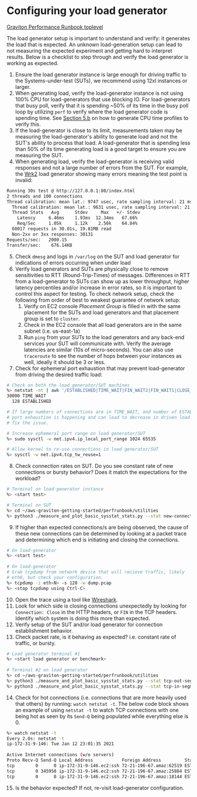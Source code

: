 # Configuring your load generator

[Graviton Performance Runbook toplevel](./graviton_perfrunbook.md)

The load generator setup is important to understand and verify: it generates the load that is expected.  An unknown load-generation setup can lead to not measuring the expected experiment and getting hard to interpret results. Below is a checklist to step through and verify the load generator is working as expected.

1. Ensure the load generator instance is large enough for driving traffic to the Systems-under-test (SUTs), we recommend using 12xl instances or larger.  
2. When generating load, verify the load-generator instance is not using 100% CPU for load-generators that use blocking IO.  For load-generators that busy poll, verify that it is spending ~50% of its time in the busy poll loop by utilizing `perf`  to verify where the load generator code is spending time. See [Section 5.b](./debug_code_perf.md) on how to generate CPU time profiles to verify this.  
3. If the load-generator is close to its limit, measurements taken may be measuring the load-generator's ability to generate load and not the SUT's ability to process that load.  A load-generator that is spending less than 50% of its time generating load is a good target to ensure you are measuring the SUT.
4. When generating load, verify the load-generator is receiving valid responses and not a large number of errors from the SUT.  For example, the [Wrk2](https://github.com/giltene/wrk2) load generator showing many errors meaning the test point is invalid:
  ```bash 
  Running 30s test @ http://127.0.0.1:80/index.html
  2 threads and 100 connections
  Thread calibration: mean lat.: 9747 usec, rate sampling interval: 21 msec
    Thread calibration: mean lat.: 9631 usec, rate sampling interval: 21 msec
    Thread Stats   Avg      Stdev     Max   +/- Stdev
      Latency     6.46ms    1.93ms  12.34ms   67.66%
      Req/Sec     1.05k     1.12k    2.50k    64.84%
    60017 requests in 30.01s, 19.81MB read
    Non-2xx or 3xx responses: 30131 
  Requests/sec:   2000.15
  Transfer/sec:    676.14KB
  ```
5. Check `dmesg` and logs in `/var/log` on the SUT and load generator for indications of errors occurring when under load
6. Verify load generators and SUTs are physically close to remove sensitivities to RTT (Round-Trip-Times) of messages. Differences in RTT from a load-generator to SUTs can show up as lower throughput, higher latency percentiles and/or increase in error rates, so it is important to control this aspect for testing. To check network setup, check the following from order of best to weakest guarantee of network setup:
    1. Verify on EC2 console *Placement Group* is filled in with the same placement for the SUTs and load generators and that placement group is set to `cluster`.
    2. Check in the EC2 console that all load generators are in the same subnet (i.e. us-east-1a)
    3. Run `ping` from your SUTs to the load generators and any back-end services your SUT will communicate with. Verify the average latencies are similar (10s of micro-seconds).  You can also use `traceroute` to see the number of hops between your instances as well, ideally it should be 3 or less.
7. Check for ephemeral port exhaustion that may prevent load-generator from driving the desired traffic load:
  ```bash
  # Check on both the load generator/SUT machines
  %> netstat -nt | awk '/ESTABLISHED|TIME_WAIT|FIN_WAIT2|FIN_WAIT1|CLOSE_WAIT/ {print $6}' | sort | uniq -c | sort -n
  30000 TIME_WAIT
    128 ESTABLISHED

  # If large numbers of connections are in TIME_WAIT, and number of ESTABLISHED is decreasing,
  # port exhaustion is happening and can lead to decrease in driven load.  Use the below tips to
  # fix the issue.

  # Increase ephemeral port range on load generator/SUT
  %> sudo sysctl -w net.ipv4.ip_local_port_range 1024 65535

  # Allow kernel to re-use connections in load generator/SUT
  %> sysctl -w net.ipv4.tcp_tw_reuse=1
  ```
8. Check connection rates on SUT.  Do you see constant rate of new connections or bursty behavior? Does it match the expectations for the workload? 
  ```bash
  # Terminal on load-generator instance
  %> <start test>

  # Terminal on SUT
  %> cd ~/aws-graviton-getting-started/perfrunbook/utilities
  %> python3 ./measure_and_plot_basic_sysstat_stats.py --stat new-connections --time 60
  ```
9. If higher than expected connections/s are being observed, the cause of these new connections can be determined by looking at a packet trace and determining which end is initiating and closing the connections. 
  ```bash
  # On load-generator
  %> <start test>
        
  # On load-generator
  # Grab tcpdump from network device that will recieve traffic, likely 
  # eth0, but check your configuration.
  %> tcpdump -i eth<N> -s 128 -w dump.pcap
  %> <stop tcpdump using Ctrl-C>
  ```
10. Open the trace using a tool like [Wireshark](https://www.wireshark.org/#download). 
11. Look for which side is closing connections unexpectedly by looking for `Connection: Close` in the HTTP headers, or `FIN` in the TCP headers.  Identify which system is doing this more than expected.
12. Verify setup of the SUT and/or load generator for connection establishment behavior.
13.  Check packet rate, is it behaving as expected? i.e. constant rate of traffic, or bursty.
  ```bash
  # Load generator terminal #1
  %> <start load generator or benchmark>
    
  # Terminal #2 on load generator
  %> cd ~/aws-graviton-getting-started/perfrunbook/utilities
  %> python3 ./measure_and_plot_basic_sysstat_stats.py --stat tcp-out-segments --time 60
  %> python3 ./measure_and_plot_basic_sysstat_stats.py --stat tcp-in-segments --time 60
  ```
14. Check for hot connections (i.e. connections that are more heavily used that others) by running: `watch netstat -t`. The below code block shows an example of using `netstat -t` to watch TCP connections with one being hot as seen by its `Send-Q` being populated while everything else is 0. 
  ```bash
  %> watch netstat -t
  Every 2.0s: netstat -t
  ip-172-31-9-146: Tue Jan 12 23:01:35 2021
      
  Active Internet connections (w/o servers)
  Proto Recv-Q Send-Q Local Address           Foreign Address         State
  tcp        0      0 ip-172-31-9-146.ec2:ssh 72-21-196-67.amaz:62519 ESTABLISHED
  tcp        0 345958 ip-172-31-9-146.ec2:ssh 72-21-196-67.amaz:25884 ESTABLISHED
  tcp        0      0 ip-172-31-9-146.ec2:ssh 72-21-196-67.amaz:18144 ESTABLISHED
  ```
15. Is the behavior expected?  If not, re-visit load-generator configuration.
